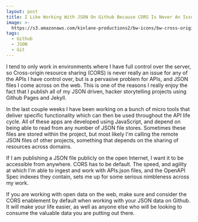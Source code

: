 ```yaml
---
layout: post
title: I Like Working With JSON On Github Because CORS Is Never An Issue
image: >-
  https://s3.amazonaws.com/kinlane-productions2/bw-icons/bw-cross-origin-resource-sharing-cors.png
tags:
  - Github
  - JSON
  - Git
---
```

I tend to only work in environments where I have full control over the server, so Cross-origin resource sharing (CORS) is never really an issue for any of the APIs I have control over, but is a pervasive problem for APIs, and JSON files I come across on the web. This is one of the reasons I really enjoy the fact that I publish all of my JSON driven, hacker storytelling projects using Github Pages and Jekyll.

In the last couple weeks I have been working on a bunch of micro tools that deliver specific functionality which can then be used throughout the API life cycle. All of these apps are developed using JavaScript, and depend on being able to read from any number of JSON file stores. Sometimes these files are stored within the project, but most likely I'm calling the remote JSON files of other projects, something that depends on the sharing of resources across domains.

If I am publishing a JSON file publicly on the open Internet, I want it to be accessible from anywhere. CORS has to be default. The speed, and agility at which I'm able to ingest and work with APIs.json files, and the OpenAPI Spec indexes they contain, sets me up for some serious nimbleness across my work.

If you are working with open data on the web, make sure and consider the CORS enablement by default when working with your JSON data on Github. It will make your life easier, as well as anyone else who will be looking to consume the valuable data you are putting out there.